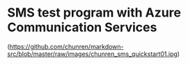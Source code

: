 # SMS test program with Azure Communication Services

(https://github.com/chunren/markdown-src/blob/master/raw/images/chunren_sms_quickstart01.jpg)
